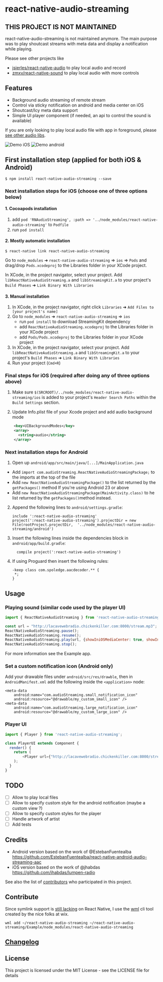 
# react-native-audio-streaming

## THIS PROJECT IS NOT MAINTAINED

react-native-audio-streaming is not maintained anymore. The main purpose was to play shoutcast streams with meta data and display a notification while playing.

Please see other projects like

- [jsierles/react-native-audio](https://github.com/jsierles/react-native-audio) to play local audio and record
- [zmxv/react-native-sound](https://github.com/zmxv/react-native-sound) to play local audio with more controls

## Features

- Background audio streaming of remote stream
- Control via sticky notification on android and media center on iOS
- Shoutcast/Icy meta data support
- Simple UI player component (if needed, an api to control the sound is available)

If you are only looking to play local audio file with app in foreground, please [see other audio libs](https://github.com/tlenclos/react-native-audio-streaming/blob/master/README.md#other-rn-audio-projects).

![Demo iOS](https://raw.githubusercontent.com/tlenclos/react-native-audio-streaming/master/demo_ios.gif)
![Demo android](https://raw.githubusercontent.com/tlenclos/react-native-audio-streaming/master/demo_android.gif)

## First installation step (applied for both iOS & Android)

`$ npm install react-native-audio-streaming --save`

### Next installation steps for iOS (choose one of three options below)

#### 1. Cocoapods installation

1. add `pod 'RNAudioStreaming', :path => '../node_modules/react-native-audio-streaming'` to `Podfile`
2. run `pod install`

#### 2. Mostly automatic installation

`$ react-native link react-native-audio-streaming`

Go to `node_modules` ➜ `react-native-audio-streaming` => `ios` => `Pods` and drag/drop `Pods.xcodeproj` to the Libraries folder in your XCode project.

In XCode, in the project navigator, select your project. Add `libReactNativeAudioStreaming.a` and `libStreamingKit.a` to your project's `Build Phases` ➜ `Link Binary With Libraries`

#### 3. Manual installation

1. In XCode, in the project navigator, right click `Libraries` ➜ `Add Files to [your project's name]`
2. Go to `node_modules` ➜ `react-native-audio-streaming` => `ios`
   - run `pod install` to download StreamingKit dependency
   - add `ReactNativeAudioStreaming.xcodeproj` to the Libraries folder in your XCode project
   - add `Pods/Pods.xcodeproj` to the Libraries folder in your XCode project
3. In XCode, in the project navigator, select your project. Add `libReactNativeAudioStreaming.a` and `libStreamingKit.a` to your project's `Build Phases` ➜ `Link Binary With Libraries`
4. Run your project (`Cmd+R`)

### Final steps for iOS (required after doing any of three options above)

1. Make sure `$(SRCROOT)/../node_modules/react-native-audio-streaming/ios` is added to your project's `Header Search Paths` within the `Build Settings` section.

2. Update Info.plist file of your Xcode project and add audio background mode

```xml
    <key>UIBackgroundModes</key>
    <array>
      <string>audio</string>
    </array>
```

### Next installation steps for Android

1. Open up `android/app/src/main/java/[...]/MainApplication.java`
  - Add `import com.audioStreaming.ReactNativeAudioStreamingPackage;` to the imports at the top of the file
  - Add `new ReactNativeAudioStreamingPackage()` to the list returned by the `getPackages()` method
  If you're using Android 23 or above
  - Add `new ReactNativeAudioStreamingPackage(MainActivity.class)` to he list returned by the `getPackages()`method instead.
2. Append the following lines to `android/settings.gradle`:
  	```
  	include ':react-native-audio-streaming'
  	project(':react-native-audio-streaming').projectDir = new File(rootProject.projectDir, 	'../node_modules/react-native-audio-streaming/android')
  	```
3. Insert the following lines inside the dependencies block in `android/app/build.gradle`:
  	```
      compile project(':react-native-audio-streaming')
  	```
4. If using Proguard then insert the following rules:
   ```
   -keep class com.spoledge.aacdecoder.** {
    *;
   }
   ```

   
   
## Usage

### Playing sound (similar code used by the player UI)

```javascript
import { ReactNativeAudioStreaming } from 'react-native-audio-streaming';

const url = "http://lacavewebradio.chickenkiller.com:8000/stream.mp3";
ReactNativeAudioStreaming.pause();
ReactNativeAudioStreaming.resume();
ReactNativeAudioStreaming.play(url, {showIniOSMediaCenter: true, showInAndroidNotifications: true});
ReactNativeAudioStreaming.stop();
```

For more information see the Example app.

### Set a custom notification icon (Android only)

Add your drawable files under `android/src/res/drawble`, then in `AndroidManifest.xml` add the following inside the `<application>` node:

```
<meta-data
    android:name="com.audioStreaming.small_notification_icon"
    android:resource="@drawable/my_custom_small_icon" />
<meta-data
    android:name="com.audioStreaming.large_notification_icon"
    android:resource="@drawable/my_custom_large_icon" />
```

### Player UI

```javascript
import { Player } from 'react-native-audio-streaming';

class PlayerUI extends Component {
  render() {
    return (
        <Player url={"http://lacavewebradio.chickenkiller.com:8000/stream.mp3"} />
    );
  }
}
```

## TODO

- [ ] Allow to play local files
- [ ] Allow to specify custom style for the android notification (maybe a custom view ?)
- [ ] Allow to specify custom styles for the player
- [ ] Handle artwork of artist
- [ ] Add tests

## Credits

- Android version based on the work of @EstebanFuentealba https://github.com/EstebanFuentealba/react-native-android-audio-streaming-aac
- iOS version based on the work of @jhabdas https://github.com/jhabdas/lumpen-radio

See also the list of [contributors](https://github.com/tlenclos/react-native-audio-streaming/graphs/contributors) who participated in this project.

## Contribute

Since symlink support is [still lacking](https://github.com/facebook/react-native/issues/637) on React Native, I use the [wml](https://github.com/wix/wml) cli tool created by the nice folks at wix.

`wml add ~/react-native-audio-streaming ~/react-native-audio-streaming/Example/node_modules/react-native-audio-streaming`

## [Changelog](https://github.com/tlenclos/react-native-audio-streaming/blob/master/CHANGELOG.md)

## License

This project is licensed under the MIT License - see the LICENSE file for details
